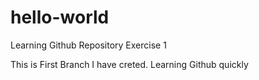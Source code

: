 # hello-world
Learning Github Repository Exercise 1

This is First Branch  I have creted. Learning Github quickly
